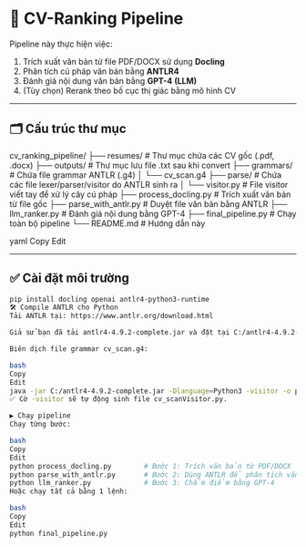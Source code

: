 # 📄 CV-Ranking Pipeline

Pipeline này thực hiện việc:
1. Trích xuất văn bản từ file PDF/DOCX sử dụng **Docling**
2. Phân tích cú pháp văn bản bằng **ANTLR4**
3. Đánh giá nội dung văn bản bằng **GPT-4 (LLM)**
4. (Tùy chọn) Rerank theo bố cục thị giác bằng mô hình CV

---

## 🗂️ Cấu trúc thư mục

cv_ranking_pipeline/ ├── resumes/ # Thư mục chứa các CV gốc (.pdf, .docx) ├── outputs/ # Thư mục lưu file .txt sau khi convert ├── grammars/ # Chứa file grammar ANTLR (.g4) │ └── cv_scan.g4 ├── parse/ # Chứa các file lexer/parser/visitor do ANTLR sinh ra │ └── visitor.py # File visitor viết tay để xử lý cây cú pháp ├── process_docling.py # Trích xuất văn bản từ file gốc ├── parse_with_antlr.py # Duyệt file văn bản bằng ANTLR ├── llm_ranker.py # Đánh giá nội dung bằng GPT-4 ├── final_pipeline.py # Chạy toàn bộ pipeline └── README.md # Hướng dẫn này

yaml
Copy
Edit

---

## ✅ Cài đặt môi trường

```bash
pip install docling openai antlr4-python3-runtime
🛠️ Compile ANTLR cho Python
Tải ANTLR tại: https://www.antlr.org/download.html

Giả sử bạn đã tải antlr4-4.9.2-complete.jar và đặt tại C:/antlr4-4.9.2-complete.jar

Biên dịch file grammar cv_scan.g4:

bash
Copy
Edit
java -jar C:/antlr4-4.9.2-complete.jar -Dlanguage=Python3 -visitor -o parse grammars/cv_scan.g4
✅ Cờ -visitor sẽ tự động sinh file cv_scanVisitor.py.

▶️ Chạy pipeline
Chạy từng bước:

bash
Copy
Edit
python process_docling.py        # Bước 1: Trích văn bản từ PDF/DOCX
python parse_with_antlr.py       # Bước 2: Dùng ANTLR để phân tích văn bản
python llm_ranker.py             # Bước 3: Chấm điểm bằng GPT-4
Hoặc chạy tất cả bằng 1 lệnh:

bash
Copy
Edit
python final_pipeline.py